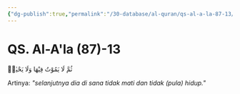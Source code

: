 ```yaml
---
{"dg-publish":true,"permalink":"/30-database/al-quran/qs-al-a-la-87-13/"}
---
```



# QS. Al-A'la (87)-13
ثُمَّ لَا يَمُوْتُ فِيْهَا وَلَا يَحْيٰىۗ 

Artinya: *"selanjutnya dia di sana tidak mati dan tidak (pula) hidup."*
